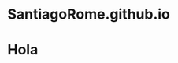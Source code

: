 # SantiagoRome.github.io
<!DOCTYPE html>
<html lang=""es-es">
<head>
    <meta charset="UTF-8">
</head>
<body>
                         <h1>Hola</h1>
</body>
</html>

